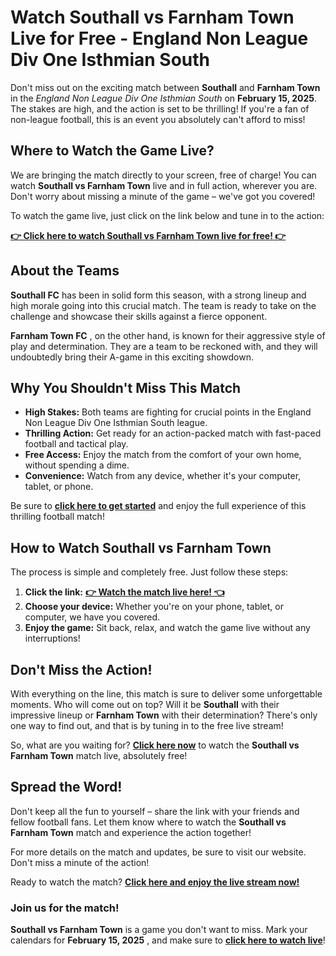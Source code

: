 # Watch Southall vs Farnham Town Live for Free - England Non League Div One Isthmian South

Don't miss out on the exciting match between **Southall** and **Farnham Town** in the _England Non League Div One Isthmian South_ on **February 15, 2025**. The stakes are high, and the action is set to be thrilling! If you're a fan of non-league football, this is an event you absolutely can't afford to miss!

## Where to Watch the Game Live?

We are bringing the match directly to your screen, free of charge! You can watch **Southall vs Farnham Town** live and in full action, wherever you are. Don't worry about missing a minute of the game – we've got you covered!

To watch the game live, just click on the link below and tune in to the action:

[**👉 Click here to watch Southall vs Farnham Town live for free! 👉**](https://tinyurl.com/livestreamfreeo?st=Southall+vs+Farnham+Town&si=ghc)

## About the Teams

**Southall FC** has been in solid form this season, with a strong lineup and high morale going into this crucial match. The team is ready to take on the challenge and showcase their skills against a fierce opponent.

**Farnham Town FC** , on the other hand, is known for their aggressive style of play and determination. They are a team to be reckoned with, and they will undoubtedly bring their A-game in this exciting showdown.

## Why You Shouldn't Miss This Match

- **High Stakes:** Both teams are fighting for crucial points in the England Non League Div One Isthmian South league.
- **Thrilling Action:** Get ready for an action-packed match with fast-paced football and tactical play.
- **Free Access:** Enjoy the match from the comfort of your own home, without spending a dime.
- **Convenience:** Watch from any device, whether it's your computer, tablet, or phone.

Be sure to [**click here to get started**](https://tinyurl.com/livestreamfreeo?st=Southall+vs+Farnham+Town&si=ghc) and enjoy the full experience of this thrilling football match!

## How to Watch Southall vs Farnham Town

The process is simple and completely free. Just follow these steps:

1. **Click the link:** [**👉 Watch the match live here! 👈**](https://tinyurl.com/livestreamfreeo?st=Southall+vs+Farnham+Town&si=ghc)
2. **Choose your device:** Whether you're on your phone, tablet, or computer, we have you covered.
3. **Enjoy the game:** Sit back, relax, and watch the game live without any interruptions!

## Don't Miss the Action!

With everything on the line, this match is sure to deliver some unforgettable moments. Who will come out on top? Will it be **Southall** with their impressive lineup or **Farnham Town** with their determination? There's only one way to find out, and that is by tuning in to the free live stream!

So, what are you waiting for? [**Click here now**](https://tinyurl.com/livestreamfreeo?st=Southall+vs+Farnham+Town&si=ghc) to watch the **Southall vs Farnham Town** match live, absolutely free!

## Spread the Word!

Don't keep all the fun to yourself – share the link with your friends and fellow football fans. Let them know where to watch the **Southall vs Farnham Town** match and experience the action together!

For more details on the match and updates, be sure to visit our website. Don't miss a minute of the action!

Ready to watch the match? [**Click here and enjoy the live stream now!**](https://tinyurl.com/livestreamfreeo?st=Southall+vs+Farnham+Town&si=ghc)

### Join us for the match!

**Southall vs Farnham Town** is a game you don't want to miss. Mark your calendars for **February 15, 2025** , and make sure to [**click here to watch live**](https://tinyurl.com/livestreamfreeo?st=Southall+vs+Farnham+Town&si=ghc)!
